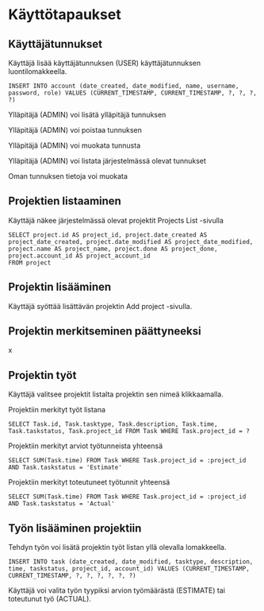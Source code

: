 # Käyttötapaukset

## Käyttäjätunnukset

Käyttäjä lisää käyttäjätunnuksen (USER) käyttäjätunnuksen luontilomakkeella.

```
INSERT INTO account (date_created, date_modified, name, username, password, role) VALUES (CURRENT_TIMESTAMP, CURRENT_TIMESTAMP, ?, ?, ?, ?)
```

Ylläpitäjä (ADMIN) voi lisätä ylläpitäjä tunnuksen

Ylläpitäjä (ADMIN) voi poistaa tunnuksen

Ylläpitäjä (ADMIN) voi muokata tunnusta

Ylläpitäjä (ADMIN) voi listata järjestelmässä olevat tunnukset

Oman tunnuksen tietoja voi muokata

## Projektien listaaminen

Käyttäjä näkee järjestelmässä olevat projektit Projects List -sivulla

```
SELECT project.id AS project_id, project.date_created AS project_date_created, project.date_modified AS project_date_modified, project.name AS project_name, project.done AS project_done, project.account_id AS project_account_id 
FROM project
```

## Projektin lisääminen

Käyttäjä syöttää lisättävän projektin Add project -sivulla.

## Projektin merkitseminen päättyneeksi

x
## Projektin työt

Käyttäjä valitsee projektit listalta projektin sen nimeä klikkaamalla.

Projektiin merkityt työt listana

```
SELECT Task.id, Task.tasktype, Task.description, Task.time, Task.taskstatus, Task.project_id FROM Task WHERE Task.project_id = ?
```

Projektiin merkityt arviot työtunneista yhteensä

```
SELECT SUM(Task.time) FROM Task WHERE Task.project_id = :project_id AND Task.taskstatus = 'Estimate'
```

Projektiin merkityt toteutuneet työtunnit yhteensä

```
SELECT SUM(Task.time) FROM Task WHERE Task.project_id = :project_id AND Task.taskstatus = 'Actual'
```

## Työn lisääminen projektiin

Tehdyn työn voi lisätä projektin työt listan yllä olevalla lomakkeella.

```
INSERT INTO task (date_created, date_modified, tasktype, description, time, taskstatus, project_id, account_id) VALUES (CURRENT_TIMESTAMP, CURRENT_TIMESTAMP, ?, ?, ?, ?, ?, ?)
```

Käyttäjä voi valita työn tyypiksi arvion työmäärästä (ESTIMATE) tai toteutunut työ (ACTUAL).
